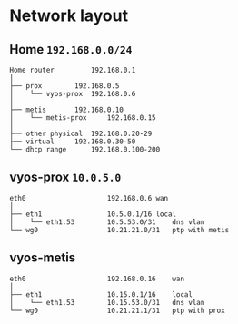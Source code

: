# Network layout


## Home `192.168.0.0/24`

```
Home router 		192.168.0.1
│
├── prox 		192.168.0.5
│    └── vyos-prox	192.168.0.6
│
├── metis		192.168.0.10
│    └── metis-prox     192.168.0.15
│
├── other physical	192.168.0.20-29
├── virtual		192.168.0.30-50
└── dhcp range		192.168.0.100-200
```

## vyos-prox `10.0.5.0`

```
eth0                    192.168.0.6	wan
│
├── eth1                10.5.0.1/16	local
│    └── eth1.53        10.5.53.0/31	dns vlan
└── wg0                 10.21.21.0/31	ptp with metis
```

## vyos-metis

```
eth0                    192.168.0.16    wan
│
├── eth1                10.15.0.1/16    local
│    └── eth1.53        10.15.53.0/31   dns vlan
└── wg0                 10.21.21.1/31   ptp with prox
```

